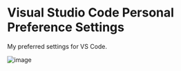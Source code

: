 # Visual Studio Code Personal Preference Settings
My preferred settings for VS Code. 

![image](https://github.com/user-attachments/assets/bfbad5a0-4477-4514-9ed3-655389cd20a1)
